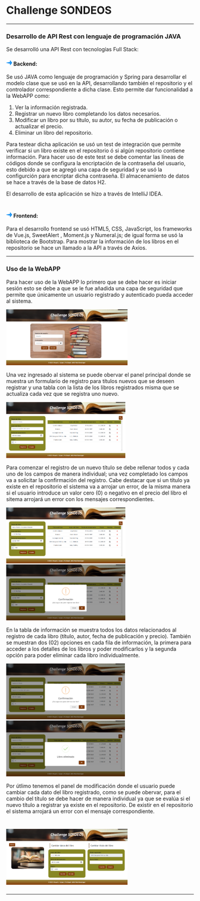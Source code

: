 # <h1>Challenge SONDEOS</h1>
---
<h3>Desarrollo de API Rest con lenguaje de programación JAVA</h3>

Se desarrolló una API Rest con tecnologías Full Stack:

<h4><img src="https://github.com/misaeljlo91/Library/blob/master/src/main/resources/static/web/assets/check.png"> Backend:</h4> Se usó JAVA como lenguaje de programación y Spring para desarrollar el modelo clase que se usó en la API, desarrollando también el repositorio y el controlador correspondiente a dicha clase. Esto permite dar funcionalidad a la WebAPP como:

1) Ver la información registrada.
2) Registrar un nuevo libro completando los datos necesarios.
3) Modificar un libro por su título, su autor, su fecha de publicación o actualizar el precio.
4) Eliminar un libro del repositorio.

Para testear dicha aplicación se usó un test de integración que permite verificar si un libro existe en el repositorio ó si algún repositorio contiene información. Para hacer uso de este test se debe comentar las líneas de códigos donde se configura la encriptación de la contraseña del usuario, esto debido a que se agregó una capa de seguridad y se usó la configurción para encriptar dicha contraseña. El almacenamiento de datos se hace a través de la base de datos H2.

El desarrollo de esta aplicación se hizo a través de IntelliJ IDEA.

# <h4><img src="https://github.com/misaeljlo91/Library/blob/master/src/main/resources/static/web/assets/check.png"> Frontend:</h4> Para el desarrollo frontend se usó HTML5, CSS, JavaScript, los frameworks de Vue.js, SweetAlert , Moment.js y Numeral.js; de igual forma se usó la biblioteca de Bootstrap. Para mostrar la información de los libros en el repositorio se hace un llamado a la API a través de Axios.
---
<h3>Uso de la WebAPP</h3>

Para hacer uso de la WebAPP lo primero que se debe hacer es iniciar sesión esto se debe a que se le fue añadida una capa de seguridad que permite que únicamente un usuario registrado y autenticado pueda acceder al sistema.

<img src="https://github.com/misaeljlo91/Library/blob/master/src/main/resources/static/web/assets/front-end/inicio-sesion.png" height="150">

Una vez ingresado al sistema se puede obervar el panel principal donde se muestra un formulario de registro para títulos nuevos que se deseen registrar y una tabla con la lista de los libros registrados misma que se actualiza cada vez que se registra uno nuevo.

<img src="https://github.com/misaeljlo91/Library/blob/master/src/main/resources/static/web/assets/front-end/panel-principal.png" height="150">

Para comenzar el registro de un nuevo título se debe rellenar todos y cada uno de los campos de manera individual; una vez completado los campos va a solicitar la confirmación del registro. Cabe destacar que si un título ya existe en el repositorio el sistema va a arrojar un error, de la misma manera si el usuario introduce un valor cero (0) o negativo en el precio del libro el sitema arrojará un error con los mensajes correspondientes.

<img src="https://github.com/misaeljlo91/Library/blob/master/src/main/resources/static/web/assets/front-end/registro.png" height="150"> <img src="https://github.com/misaeljlo91/Library/blob/master/src/main/resources/static/web/assets/front-end/registro-confirmacion.png" height="150">

En la tabla de información se muestra todos los datos relacionados al registro de cada libro (título, autor, fecha de publicación y precio). También se muestran dos (02) opciones en cada fila de información, la primera para acceder a los detalles de los libros y poder modificarlos y la segunda opción para poder eliminar cada libro individualmente.

<img src="https://github.com/misaeljlo91/Library/blob/master/src/main/resources/static/web/assets/front-end/eliminar-confirmacion.png" height="150"> <img src="https://github.com/misaeljlo91/Library/blob/master/src/main/resources/static/web/assets/front-end/eliminar-exitoso.png" height="150"> 

Por útlimo tenemos el panel de modificación donde el usuario puede cambiar cada dato del libro registrado, como se puede obervar, para el cambio del título se debe hacer de manera individual ya que se evalúa si el nuevo título a registrar ya existe en el repositorio. De existir en el repositorio el sistema arrojará un error con el mensaje correspondiente.

# <img src="https://github.com/misaeljlo91/Library/blob/master/src/main/resources/static/web/assets/front-end/panel-modificacion.png" height="150">
---
